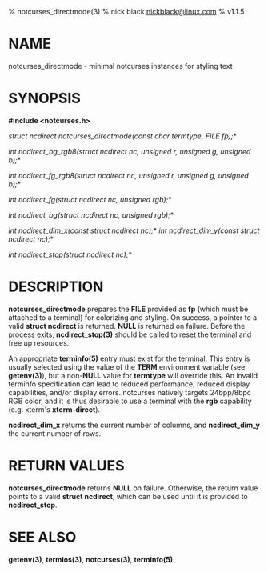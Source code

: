 % notcurses_directmode(3)
% nick black <nickblack@linux.com>
% v1.1.5

# NAME

notcurses_directmode - minimal notcurses instances for styling text

# SYNOPSIS

**#include <notcurses.h>**

**struct ncdirect* notcurses_directmode(const char *termtype, FILE* fp);**

**int ncdirect_bg_rgb8(struct ncdirect* nc, unsigned r, unsigned g, unsigned b);**

**int ncdirect_fg_rgb8(struct ncdirect* nc, unsigned r, unsigned g, unsigned b);**

**int ncdirect_fg(struct ncdirect* nc, unsigned rgb);**

**int ncdirect_bg(struct ncdirect* nc, unsigned rgb);**

**int ncdirect_dim_x(const struct ncdirect* nc);**
**int ncdirect_dim_y(const struct ncdirect* nc);**

**int ncdirect_stop(struct ncdirect* nc);**

# DESCRIPTION

**notcurses_directmode** prepares the **FILE** provided as **fp** (which must
be attached to a terminal) for colorizing and styling. On success, a pointer to
a valid **struct ncdirect** is returned. **NULL** is returned on failure.
Before the process exits, **ncdirect_stop(3)** should be called to reset the
terminal and free up resources.

An appropriate **terminfo(5)** entry must exist for the terminal. This entry is
usually selected using the value of the **TERM** environment variable (see
**getenv(3)**), but a non-**NULL** value for **termtype** will override this. An
invalid terminfo specification can lead to reduced performance, reduced
display capabilities, and/or display errors. notcurses natively targets
24bpp/8bpc RGB color, and it is thus desirable to use a terminal with the
**rgb** capability (e.g. xterm's **xterm-direct**).

**ncdirect_dim_x** returns the current number of columns, and **ncdirect_dim_y**
the current number of rows.


# RETURN VALUES

**notcurses_directmode** returns **NULL** on failure. Otherwise, the return
value points to a valid **struct ncdirect**, which can be used until it is
provided to **ncdirect_stop**.

# SEE ALSO

**getenv(3)**, **termios(3)**, **notcurses(3)**, **terminfo(5)**
